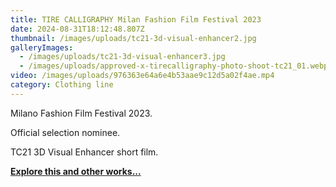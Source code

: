 ```yaml
---
title: TIRE CALLIGRAPHY Milan Fashion Film Festival 2023
date: 2024-08-31T18:12:48.807Z
thumbnail: /images/uploads/tc21-3d-visual-enhancer2.jpg
galleryImages:
  - /images/uploads/tc21-3d-visual-enhancer3.jpg
  - /images/uploads/approved-x-tirecalligraphy-photo-shoot-tc21_01.webp
video: /images/uploads/976363e64a6e4b53aae9c12d5a02f4ae.mp4
category: Clothing line
---
```

Milano Fashion Film Festival 2023.

Official selection nominee. 

TC21 3D Visual Enhancer short film. 

**[Explore this and other works... ](https://www.youtube.com/@tirecalligraphy)**